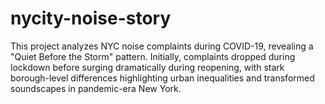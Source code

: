 # nycity-noise-story
This project analyzes NYC noise complaints during COVID-19, revealing a "Quiet Before the Storm" pattern. Initially, complaints dropped during lockdown before surging dramatically during reopening, with stark borough-level differences highlighting urban inequalities and transformed soundscapes in pandemic-era New York.
